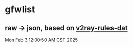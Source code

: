 # gfwlist
## raw -> json, based on [v2ray-rules-dat](https://github.com/Loyalsoldier/v2ray-rules-dat)
Mon Feb  3 12:00:50 AM CST 2025

